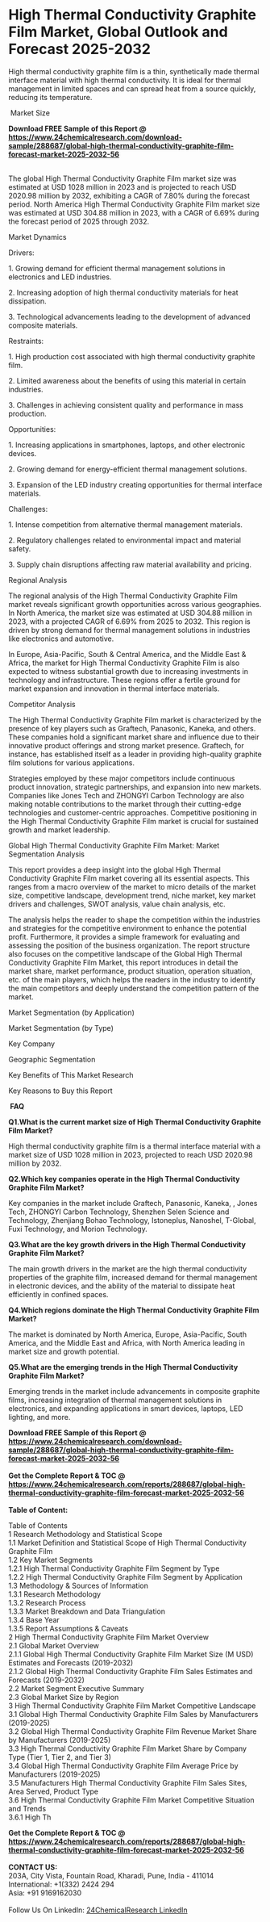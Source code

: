<h1>High Thermal Conductivity Graphite Film Market, Global Outlook and Forecast 2025-2032</h1><p>High thermal conductivity graphite film is a thin, synthetically made thermal interface material with high thermal conductivity. It is ideal for thermal management in limited spaces and can spread heat from a source quickly, reducing its temperature.</p><p>
 Market Size
</p><p>
</p><div><b>Download FREE Sample of this Report @ 
            <a href="https://www.24chemicalresearch.com/download-sample/288687/global-high-thermal-conductivity-graphite-film-forecast-market-2025-2032-56">
            https://www.24chemicalresearch.com/download-sample/288687/global-high-thermal-conductivity-graphite-film-forecast-market-2025-2032-56</a></b></div><br><p>The global High Thermal Conductivity Graphite Film market size was estimated at USD 1028 million in 2023 and is projected to reach USD 2020.98 million by 2032, exhibiting a CAGR of 7.80% during the forecast period. North America High Thermal Conductivity Graphite Film market size was estimated at USD 304.88 million in 2023, with a CAGR of 6.69% during the forecast period of 2025 through 2032.</p><p>
</p><p>Market Dynamics</p><p>
Drivers:</p><p>
</p><p>1. Growing demand for efficient thermal management solutions in electronics and LED industries.</p><p>
</p><p>2. Increasing adoption of high thermal conductivity materials for heat dissipation.</p><p>
</p><p>3. Technological advancements leading to the development of advanced composite materials.</p><p>
Restraints:</p><p>
</p><p>1. High production cost associated with high thermal conductivity graphite film.</p><p>
</p><p>2. Limited awareness about the benefits of using this material in certain industries.</p><p>
</p><p>3. Challenges in achieving consistent quality and performance in mass production.</p><p>
Opportunities:</p><p>
</p><p>1. Increasing applications in smartphones, laptops, and other electronic devices.</p><p>
</p><p>2. Growing demand for energy-efficient thermal management solutions.</p><p>
</p><p>3. Expansion of the LED industry creating opportunities for thermal interface materials.</p><p>
Challenges:</p><p>
</p><p>1. Intense competition from alternative thermal management materials.</p><p>
</p><p>2. Regulatory challenges related to environmental impact and material safety.</p><p>
</p><p>3. Supply chain disruptions affecting raw material availability and pricing.</p><p>
Regional Analysis</p><p>
</p><p>The regional analysis of the High Thermal Conductivity Graphite Film market reveals significant growth opportunities across various geographies. In North America, the market size was estimated at USD 304.88 million in 2023, with a projected CAGR of 6.69% from 2025 to 2032. This region is driven by strong demand for thermal management solutions in industries like electronics and automotive.</p><p>
</p><p>In Europe, Asia-Pacific, South &amp; Central America, and the Middle East &amp; Africa, the market for High Thermal Conductivity Graphite Film is also expected to witness substantial growth due to increasing investments in technology and infrastructure. These regions offer a fertile ground for market expansion and innovation in thermal interface materials.</p><p>
Competitor Analysis</p><p>
</p><p>The High Thermal Conductivity Graphite Film market is characterized by the presence of key players such as Graftech, Panasonic, Kaneka, and others. These companies hold a significant market share and influence due to their innovative product offerings and strong market presence. Graftech, for instance, has established itself as a leader in providing high-quality graphite film solutions for various applications.</p><p>
</p><p>Strategies employed by these major competitors include continuous product innovation, strategic partnerships, and expansion into new markets. Companies like Jones Tech and ZHONGYI Carbon Technology are also making notable contributions to the market through their cutting-edge technologies and customer-centric approaches. Competitive positioning in the High Thermal Conductivity Graphite Film market is crucial for sustained growth and market leadership.</p><p>
Global High Thermal Conductivity Graphite Film Market: Market Segmentation Analysis</p><p>
</p><p>This report provides a deep insight into the global High Thermal Conductivity Graphite Film market covering all its essential aspects. This ranges from a macro overview of the market to micro details of the market size, competitive landscape, development trend, niche market, key market drivers and challenges, SWOT analysis, value chain analysis, etc.</p><p>
</p><p>The analysis helps the reader to shape the competition within the industries and strategies for the competitive environment to enhance the potential profit. Furthermore, it provides a simple framework for evaluating and assessing the position of the business organization. The report structure also focuses on the competitive landscape of the Global High Thermal Conductivity Graphite Film Market, this report introduces in detail the market share, market performance, product situation, operation situation, etc. of the main players, which helps the readers in the industry to identify the main competitors and deeply understand the competition pattern of the market.</p><p>
Market Segmentation (by Application)</p><p>
</p><p>
Market Segmentation (by Type)</p><p>
</p><p>
Key Company</p><p>
</p><p>
Geographic Segmentation</p><p>
</p><p>
Key Benefits of This Market Research</p><p>
</p><p>
Key Reasons to Buy this Report</p><p>
</p><p>
<strong> FAQ</strong></p><p>
<strong>Q1.What is the current market size of High Thermal Conductivity Graphite Film Market?</strong></p><p>
</p><p>High thermal conductivity graphite film is a thermal interface material with a market size of USD 1028 million in 2023, projected to reach USD 2020.98 million by 2032.</p><p>
<strong>Q2.Which key companies operate in the High Thermal Conductivity Graphite Film Market?</strong></p><p>
</p><p>Key companies in the market include Graftech, Panasonic, Kaneka, , Jones Tech, ZHONGYI Carbon Technology, Shenzhen Selen Science and Technology, Zhenjiang Bohao Technology, Istoneplus, Nanoshel, T-Global, Fuxi Technology, and Morion Technology.</p><p>
<strong>Q3.What are the key growth drivers in the High Thermal Conductivity Graphite Film Market?</strong></p><p>
</p><p>The main growth drivers in the market are the high thermal conductivity properties of the graphite film, increased demand for thermal management in electronic devices, and the ability of the material to dissipate heat efficiently in confined spaces.</p><p>
<strong>Q4.Which regions dominate the High Thermal Conductivity Graphite Film Market?</strong></p><p>
</p><p>The market is dominated by North America, Europe, Asia-Pacific, South America, and the Middle East and Africa, with North America leading in market size and growth potential.</p><p>
<strong>Q5.What are the emerging trends in the High Thermal Conductivity Graphite Film Market?</strong></p><p>
</p><p>Emerging trends in the market include advancements in composite graphite films, increasing integration of thermal management solutions in electronics, and expanding applications in smart devices, laptops, LED lighting, and more.</p><p>


</p><div><b>Download FREE Sample of this Report @ 
            <a href="https://www.24chemicalresearch.com/download-sample/288687/global-high-thermal-conductivity-graphite-film-forecast-market-2025-2032-56">
            https://www.24chemicalresearch.com/download-sample/288687/global-high-thermal-conductivity-graphite-film-forecast-market-2025-2032-56</a></b></div><br><div><b>Get the Complete Report & TOC @ 
            <a href="https://www.24chemicalresearch.com/reports/288687/global-high-thermal-conductivity-graphite-film-forecast-market-2025-2032-56">
            https://www.24chemicalresearch.com/reports/288687/global-high-thermal-conductivity-graphite-film-forecast-market-2025-2032-56</a></b></div><br>
            <b>Table of Content:</b><p>Table of Contents<br />
1 Research Methodology and Statistical Scope<br />
1.1 Market Definition and Statistical Scope of High Thermal Conductivity Graphite Film<br />
1.2 Key Market Segments<br />
1.2.1 High Thermal Conductivity Graphite Film Segment by Type<br />
1.2.2 High Thermal Conductivity Graphite Film Segment by Application<br />
1.3 Methodology & Sources of Information<br />
1.3.1 Research Methodology<br />
1.3.2 Research Process<br />
1.3.3 Market Breakdown and Data Triangulation<br />
1.3.4 Base Year<br />
1.3.5 Report Assumptions & Caveats<br />
2 High Thermal Conductivity Graphite Film Market Overview<br />
2.1 Global Market Overview<br />
2.1.1 Global High Thermal Conductivity Graphite Film Market Size (M USD) Estimates and Forecasts (2019-2032)<br />
2.1.2 Global High Thermal Conductivity Graphite Film Sales Estimates and Forecasts (2019-2032)<br />
2.2 Market Segment Executive Summary<br />
2.3 Global Market Size by Region<br />
3 High Thermal Conductivity Graphite Film Market Competitive Landscape<br />
3.1 Global High Thermal Conductivity Graphite Film Sales by Manufacturers (2019-2025)<br />
3.2 Global High Thermal Conductivity Graphite Film Revenue Market Share by Manufacturers (2019-2025)<br />
3.3 High Thermal Conductivity Graphite Film Market Share by Company Type (Tier 1, Tier 2, and Tier 3)<br />
3.4 Global High Thermal Conductivity Graphite Film Average Price by Manufacturers (2019-2025)<br />
3.5 Manufacturers High Thermal Conductivity Graphite Film Sales Sites, Area Served, Product Type<br />
3.6 High Thermal Conductivity Graphite Film Market Competitive Situation and Trends<br />
3.6.1 High Th</p><div><b>Get the Complete Report & TOC @ 
            <a href="https://www.24chemicalresearch.com/reports/288687/global-high-thermal-conductivity-graphite-film-forecast-market-2025-2032-56">
            https://www.24chemicalresearch.com/reports/288687/global-high-thermal-conductivity-graphite-film-forecast-market-2025-2032-56</a></b></div><br><b>CONTACT US:</b><br>
            203A, City Vista, Fountain Road, Kharadi, Pune, India - 411014<br>
            International: +1(332) 2424 294<br>
            Asia: +91 9169162030 <br><br>
            Follow Us On LinkedIn: <a href="https://www.linkedin.com/company/24chemicalresearch/">24ChemicalResearch LinkedIn</a>